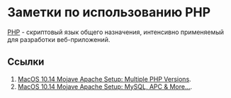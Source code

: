 # Заметки по использованию PHP

[PHP](https://ru.wikipedia.org/wiki/PHP) - скриптовый язык общего назначения, интенсивно применяемый для разработки веб-приложений.

<!--ts-->
<!--te-->

## Ссылки

1. [MacOS 10.14 Mojave Apache Setup: Multiple PHP Versions](https://getgrav.org/blog/macos-mojave-apache-multiple-php-versions).
2. [MacOS 10.14 Mojave Apache Setup: MySQL, APC & More...](https://getgrav.org/blog/macos-mojave-apache-mysql-vhost-apc).
